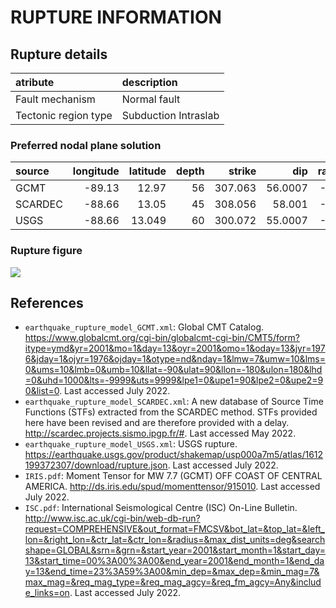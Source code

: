 # RUPTURE INFORMATION
    
## Rupture details

| atribute             | description          |
|:---------------------|:---------------------|
| Fault mechanism      | Normal fault         |
| Tectonic region type | Subduction Intraslab |

### Preferred nodal plane solution

| source   |   longitude |   latitude |   depth |   strike |     dip |   rake |   mag |
|:---------|------------:|-----------:|--------:|---------:|--------:|-------:|------:|
| GCMT     |      -89.13 |     12.97  |      56 |  307.063 | 56.0007 |    -86 |   7.7 |
| SCARDEC  |      -88.66 |     13.05  |      45 |  308.056 | 58.001  |    -90 |   7.6 |
| USGS     |      -88.66 |     13.049 |      60 |  300.072 | 55.0007 |    -90 |   7.7 |

### Rupture figure

![](earthquake_ruptures.png)

## References

- `earthquake_rupture_model_GCMT.xml`: Global CMT Catalog. https://www.globalcmt.org/cgi-bin/globalcmt-cgi-bin/CMT5/form?itype=ymd&yr=2001&mo=1&day=13&oyr=2001&omo=1&oday=13&jyr=1976&jday=1&ojyr=1976&ojday=1&otype=nd&nday=1&lmw=7&umw=10&lms=0&ums=10&lmb=0&umb=10&llat=-90&ulat=90&llon=-180&ulon=180&lhd=0&uhd=1000&lts=-9999&uts=9999&lpe1=0&upe1=90&lpe2=0&upe2=90&list=0. Last accessed July 2022. 
- `earthquake_rupture_model_SCARDEC.xml`: A new database of Source Time Functions (STFs) extracted from the SCARDEC method. STFs provided here have been revised and are therefore provided with a delay. http://scardec.projects.sismo.ipgp.fr/#. Last accessed May 2022.
- `earthquake_rupture_model_USGS.xml`: USGS rupture. https://earthquake.usgs.gov/product/shakemap/usp000a7m5/atlas/1612199372307/download/rupture.json. Last accessed July 2022.
- `IRIS.pdf`: Moment Tensor for MW 7.7 (GCMT) OFF COAST OF CENTRAL AMERICA. http://ds.iris.edu/spud/momenttensor/915010. Last accessed July 2022.
- `ISC.pdf`: International Seismological Centre (ISC) On-Line Bulletin. http://www.isc.ac.uk/cgi-bin/web-db-run?request=COMPREHENSIVE&out_format=FMCSV&bot_lat=&top_lat=&left_lon=&right_lon=&ctr_lat=&ctr_lon=&radius=&max_dist_units=deg&searchshape=GLOBAL&srn=&grn=&start_year=2001&start_month=1&start_day=13&start_time=00%3A00%3A00&end_year=2001&end_month=1&end_day=13&end_time=23%3A59%3A00&min_dep=&max_dep=&min_mag=7&max_mag=&req_mag_type=&req_mag_agcy=&req_fm_agcy=Any&include_links=on. Last accessed July 2022. 